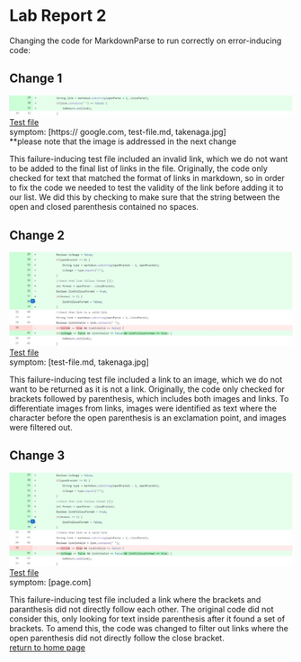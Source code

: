 # Lab Report 2
Changing the code for MarkdownParse to run correctly on error-inducing code: <br>
## Change 1 <br>
![Image](1.jpg) <br>
[Test file](https://github.com/natsukiromero/markdown-parser/blob/main/new-file.md) <br>
symptom: [https:// google.com, test-file.md, takenaga.jpg] <br>
**please note that the image is addressed in the next change

This failure-inducing test file included an invalid link, which we do not want to be added to the final list of links in the file. Originally, the code only checked for text that matched the format of links in markdown, so in order to fix the code we needed to test the validity of the link before adding it to our list. We did this by checking to make sure that the string between the open and closed parenthesis contained no spaces. <br>

## Change 2
![Image](2+3.jpg) <br>
[Test file](https://github.com/natsukiromero/markdown-parser/blob/main/new-file.md) <br>
symptom: [test-file.md, takenaga.jpg] <br>

This failure-inducing test file included a link to an image, which we do not want to be returned as it is not a link. Originally, the code only checked for brackets followed by parenthesis, which includes both images and links. To differentiate images from links, images were identified as text where the character before the open parenthesis is an exclamation point, and images were filtered out. <br>

## Change 3
![Image](2+3.jpg) <br>
[Test file](https://github.com/natsukiromero/markdown-parser/blob/main/test-file5.md) <br>
symptom: [page.com] <br>

This failure-inducing test file included a link where the brackets and paranthesis did not directly follow each other. The original code did not consider this, only looking for text inside parenthesis after it found a set of brackets. To amend this, the code was changed to filter out links where the open parenthesis did not directly follow the close bracket.
<br>
[return to home page](index.html)